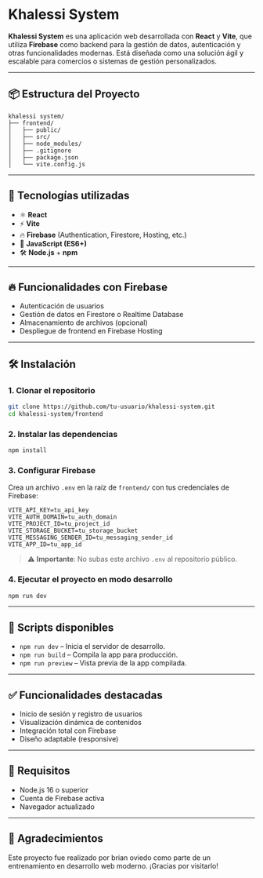 # Khalessi System

**Khalessi System** es una aplicación web desarrollada con **React** y **Vite**, que utiliza **Firebase** como backend para la gestión de datos, autenticación y otras funcionalidades modernas. Está diseñada como una solución ágil y escalable para comercios o sistemas de gestión personalizados.

---

## 📦 Estructura del Proyecto

```
khalessi system/
├── frontend/
│   ├── public/
│   ├── src/
│   ├── node_modules/
│   ├── .gitignore
│   ├── package.json
│   └── vite.config.js
```

---

## 🚀 Tecnologías utilizadas

- ⚛️ **React**
- ⚡ **Vite**
- 🔥 **Firebase** (Authentication, Firestore, Hosting, etc.)
- 💾 **JavaScript (ES6+)**
- 🛠️ **Node.js** + **npm**

---

## 🔥 Funcionalidades con Firebase

- Autenticación de usuarios
- Gestión de datos en Firestore o Realtime Database
- Almacenamiento de archivos (opcional)
- Despliegue de frontend en Firebase Hosting

---

## 🛠️ Instalación

### 1. Clonar el repositorio

```bash
git clone https://github.com/tu-usuario/khalessi-system.git
cd khalessi-system/frontend
```

### 2. Instalar las dependencias

```bash
npm install
```

### 3. Configurar Firebase

Crea un archivo `.env` en la raíz de `frontend/` con tus credenciales de Firebase:

```env
VITE_API_KEY=tu_api_key
VITE_AUTH_DOMAIN=tu_auth_domain
VITE_PROJECT_ID=tu_project_id
VITE_STORAGE_BUCKET=tu_storage_bucket
VITE_MESSAGING_SENDER_ID=tu_messaging_sender_id
VITE_APP_ID=tu_app_id
```

> ⚠️ **Importante**: No subas este archivo `.env` al repositorio público.

### 4. Ejecutar el proyecto en modo desarrollo

```bash
npm run dev
```

---

## 📁 Scripts disponibles

- `npm run dev` – Inicia el servidor de desarrollo.
- `npm run build` – Compila la app para producción.
- `npm run preview` – Vista previa de la app compilada.

---

## ✅ Funcionalidades destacadas

- Inicio de sesión y registro de usuarios
- Visualización dinámica de contenidos
- Integración total con Firebase
- Diseño adaptable (responsive)

---

## 📌 Requisitos

- Node.js 16 o superior
- Cuenta de Firebase activa
- Navegador actualizado

---

## 🙌 Agradecimientos

Este proyecto fue realizado por brian oviedo  como parte de un entrenamiento en desarrollo web moderno. ¡Gracias por visitarlo!
